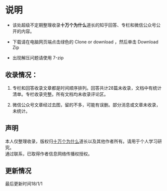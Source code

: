 # 说明

- 该处超级不定期整理收录**十万个为什么**道长的知乎回答、专栏和微信公众号公开的内容。

- 下载请在电脑网页端点击绿色的 Clone or download ，然后单击 Download Zip

- 出现解压问题请使用 7-zip


## 收录情况：

1. 专栏和回答收录文章都是时间顺序排列。回答共计28篇未收录，文档中有统计清单。专栏收录完整。所有文档均未收录评论区。

2. 微信公众号文章经过去图，留的不多，可能有误删。部分消息或文章未收录，未统计。


## 声明

本人仅整理收录，版权归[十万个为什么](https://www.zhihu.com/people/po-miao-miao-zhu/activities "十万")道长以及其他作者所有。请用于个人学习研究。  
通过联系，已取得作者信息网络传播权授权。


## 更新情况

最后更新时间18/1/1